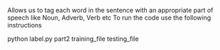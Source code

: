 Allows us to tag each word in the sentence with an appropriate part of speech like Noun, Adverb, Verb etc
To run the code use the following instructions

python label.py part2 training_file testing_file